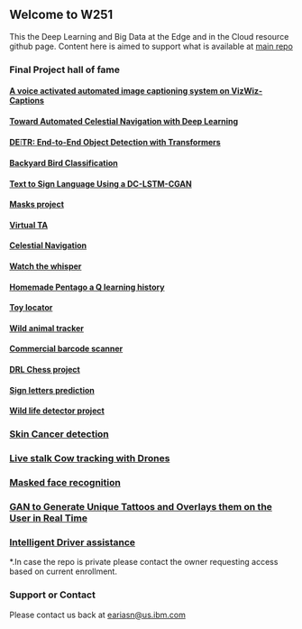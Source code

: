 ## Welcome to W251 

This the Deep Learning and Big Data at the Edge and in the Cloud resource github page. Content here is aimed to support what is available at [main repo](https://github.com/MIDS-scaling-up/v2)

### Final Project hall of fame

#### [A voice activated automated image captioning system on VizWiz-Captions](https://github.com/shwethacn/W251-Final-Project)

#### [Toward Automated Celestial Navigation with Deep Learning](https://github.com/travisrmetz/w251-project)

#### [DE⫶TR: End-to-End Object Detection with Transformers](https://github.com/sirakzg/detr)

#### [Backyard Bird Classification](https://github.com/wadeholmes-mids/w251_finalproject)

#### [Text to Sign Language Using a DC-LSTM-CGAN](https://github.com/RLashofRegas/speach-to-sign-language)

#### [Masks project](https://github.com/azamora2/W251/tree/master/FinalProject)

#### [Virtual TA](https://github.com/sunh0003/W251_FinalProject)

#### [Celestial Navigation](https://github.com/travisrmetz/w251-project)
 
#### [Watch the whisper](https://github.com/kasri-mids/w251-Final-Project)

#### [Homemade Pentago a Q learning history](https://github.com/jgaustad/w251_pentago)

#### [Toy locator](https://github.com/toylocator/toylocator/tree/w251_final)

#### [Wild animal tracker](https://github.com/eddie-a-salinas/WildTrackMobile)

#### [Commercial barcode scanner](https://github.com/ericlundy87/w251_project_barcode_scanner)

#### [DRL Chess project](https://github.com/pnarsina/w251_chess_objectid_n_rl)

#### [Sign letters prediction](https://github.com/dom-dillingham/w251-final-project)

#### [Wild life detector project](https://github.com/superli3/wildlife-ai-detector)

### [Skin Cancer detection](https://github.com/abajaj25/MNIST-Skin-Cancer-with-Jetson)

### [Live stalk Cow tracking with Drones](https://github.com/rjenez/w251-final-project-livestalk)

### [Masked face recognition](https://github.com/UC-Berkeley-I-School/masked-face-recognition)

### [GAN to Generate Unique Tattoos and Overlays them on the User in Real Time](https://github.com/bmontufar/w251finalproject)

### [Intelligent Driver assistance](https://www.ipylot.com/)
 
*.In case the repo is private please contact the owner requesting access based on current enrollment.
### Support or Contact

Please contact us back at eariasn@us.ibm.com
